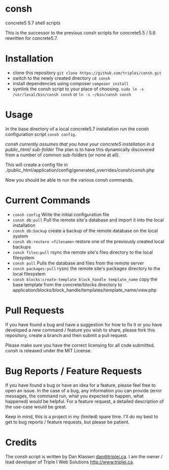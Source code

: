consh
=====

concrete5 5.7 shell scripts

This is the successor to the previous consh scripts for concrete5.5 / 5.6 rewritten for concrete5.7.

# Installation

* clone this repository `git clone https://github.com/triplei/consh.git`
* switch to the newly created directory `cd consh`
* install dependencies using composer `composer install`
* symlink the consh script to your place of choosing. `sudo ln -s /usr/local/bin/consh consh` or `ln -s ~/bin/consh consh`

# Usage

In the base directory of a local concrete5.7 installation run the consh configuration script `consh config`. 

*consh currently assumes that you have your concrete5 installation in a public_html/ sub-folder* The plan is to have 
this dynamically discovered from a number of common sub-folders (or none at all). 

This will create a config file in ./public_html/application/config/generated_overrides/consh/consh.php

Now you should be able to run the various consh commands.

# Current Commands

* `consh config` Write the initial configuration file
* `consh db:pull` Pull the remote site's database and import it into the local installation
* `consh db:backup` create a backup of the remote database on the local system
* `consh db:restore <filename>` restore one of the previously created local backups
* `consh files:pull` rsync the remote site's files directory to the local filesystem
* `consh pull` Pulls the database and files from the remote server
* `consh packages:pull` rysnc the remote site's packages directory to the local filesystem
* `consh blocks:create-template block_handle template_name` copy the base template from the concrete/blocks directory to application/blocks/block_handle/templates/template_name/view.php

# Pull Requests

If you have found a bug and have a suggestion for how to fix it or you have developed a new command / feature you wish 
to share, please fork this repository, create a branch and then submit a pull request.

Please make sure you have the correct licensing for all code submitted. consh is released under the MIT License.

# Bug Reports / Feature Requests

If you have found a bug or have an idea for a feature, please feel free to open an issue. In the case of a bug, any
information you can provide (error messages, the command run, what you expected to happen, what happened) would be helpful.
For a feature request, a detailed description of the use-case would be great.

Keep in mind, this is a project in my (limited) spare time. I'll do my best to get to bug reports / feature requests,
but please be patient.

# Credits

The consh script is written by Dan Klassen <dan@triplei.ca>. I am the owner / lead developer of Triple I Web Solutions
<http://www.triplei.ca>.